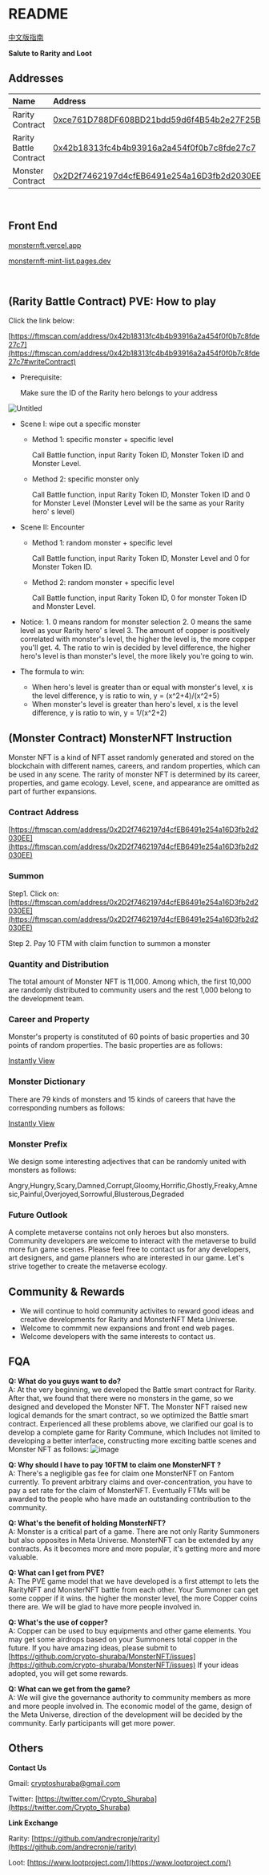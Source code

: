 # README

[中文版指南](https://github.com/crypto-shuraba/MonsterNFT/blob/main/README%E4%B8%AD%E6%96%87%E7%89%88.md)

**Salute to Rarity and Loot**

## Addresses

| Name                   | Address                                                                                                              |
| :--------------------- | :------------------------------------------------------------------------------------------------------------------- |
| Rarity Contract        | [0xce761D788DF608BD21bdd59d6f4B54b2e27F25Bb](https://ftmscan.com/address/0xce761D788DF608BD21bdd59d6f4B54b2e27F25Bb) |
| Rarity Battle Contract | [0x42b18313fc4b4b93916a2a454f0f0b7c8fde27c7](https://ftmscan.com/address/0x42b18313fc4b4b93916a2a454f0f0b7c8fde27c7) |
| Monster Contract       | [0x2D2f7462197d4cfEB6491e254a16D3fb2d2030EE](https://ftmscan.com/address/0x2D2f7462197d4cfEB6491e254a16D3fb2d2030EE) |

<br />

## Front End

[monsternft.vercel.app](https://monsternft.vercel.app)

[monsternft-mint-list.pages.dev](https://monsternft-mint-list.pages.dev/)

<br />

## \(Rarity Battle Contract\) PVE: How to play

Click the link below:

[https://ftmscan.com/address/0x42b18313fc4b4b93916a2a454f0f0b7c8fde27c7](https://ftmscan.com/address/0x42b18313fc4b4b93916a2a454f0f0b7c8fde27c7#writeContract)

- Prerequisite:

  Make sure the ID of the Rarity hero belongs to your address

![Untitled](https://github.com/crypto-shuraba/MonsterNFT/blob/main/README/guide.png)

- Scene I: wipe out a specific monster

  - Method 1: specific monster + specific level

    Call Battle function, input Rarity Token ID, Monster Token ID and Monster Level.

  - Method 2: specific monster only

    Call Battle function, input Rarity Token ID, Monster Token ID and 0 for Monster Level \(Monster Level will be the same as your Rarity hero' s level\)

- Scene II: Encounter

  - Method 1: random monster + specific level

    Call Battle function, input Rarity Token ID, Monster Level and 0 for Monster Token ID.

  - Method 2: random monster + specific level

    Call Battle function, input Rarity Token ID, 0 for monster Token ID and Monster Level.

- Notice: 1. 0 means random for monster selection 2. 0 means the same level as your Rarity hero' s level 3. The amount of copper is positively correlated with monster's level, the higher the level is, the more copper you'll get. 4. The ratio to win is decided by level difference, the higher hero's level is than monster's level, the more likely you're going to win.
- The formula to win:
  - When hero's level is greater than or equal with monster's level, x is the level difference, y is ratio to win, y = \(x^2+4\)/\(x^2+5\)
  - When monster's level is greater than hero's level, x is the level difference, y is ratio to win, y = 1/\(x^2+2\)

## \(Monster Contract\) MonsterNFT Instruction

Monster NFT is a kind of NFT asset randomly generated and stored on the blockchain with different names, careers, and random properties, which can be used in any scene. The rarity of monster NFT is determined by its career, properties, and game ecology. Level, scene, and appearance are omitted as part of further expansions.

### Contract Address

[https://ftmscan.com/address/0x2D2f7462197d4cfEB6491e254a16D3fb2d2030EE](https://ftmscan.com/address/0x2D2f7462197d4cfEB6491e254a16D3fb2d2030EE)

### Summon

Step1. Click on: [https://ftmscan.com/address/0x2D2f7462197d4cfEB6491e254a16D3fb2d2030EE](https://ftmscan.com/address/0x2D2f7462197d4cfEB6491e254a16D3fb2d2030EE)

Step 2. Pay 10 FTM with claim function to summon a monster

### Quantity and Distribution

The total amount of Monster NFT is 11,000. Among which, the first 10,000 are randomly distributed to community users and the rest 1,000 belong to the development team.

### Career and Property

Monster's property is constituted of 60 points of basic properties and 30 points of random properties. The basic properties are as follows:

[Instantly View](https://github.com/crypto-shuraba/MonsterNFT/blob/main/README/Instantly1.csv)

### Monster Dictionary

There are 79 kinds of monsters and 15 kinds of careers that have the corresponding numbers as follows:

[Instantly View](https://github.com/crypto-shuraba/MonsterNFT/blob/main/README/Instantly2.csv)

### Monster Prefix

We design some interesting adjectives that can be randomly united with monsters as follows:

Angry,Hungry,Scary,Damned,Corrupt,Gloomy,Horrific,Ghostly,Freaky,Amnesic,Painful,Overjoyed,Sorrowful,Blusterous,Degraded

### Future Outlook

A complete metaverse contains not only heroes but also monsters. Community developers are welcome to interact with the metaverse to build more fun game scenes. Please feel free to contact us for any developers, art designers, and game planners who are interested in our game. Let's strive together to create the metaverse ecology.

## Community & Rewards

- We will continue to hold community activites to reward good ideas and creative developments for Rarity and MonsterNFT Meta Universe.
- Welcome to commmit new expansions and front end web pages.
- Welcome developers with the same interests to contact us.

## FQA

**Q: What do you guys want to do?**  
A: At the very beginning, we developed the Battle smart contract for Rarity. After that, we found that there were no monsters in the game, so we designed and developed the Monster NFT. The Monster NFT raised new logical demands for the smart contract, so we optimized the Battle smart contract. Experienced all these problems above, we clarified our goal is to develop a complete game for Rarity Commune, which Includes not limited to developing a better interface, constructing more exciting battle scenes and Monster NFT as follows:
![image](https://user-images.githubusercontent.com/90686742/133881379-4a057c9f-e92f-4f8c-bab6-148930244c3c.png)

**Q: Why should I have to pay 10FTM to claim one MonsterNFT ?**  
A: There's a negligible gas fee for claim one MonsterNFT on Fantom currently. To prevent arbitrary claims and over-concentration, you have to pay a set rate for the claim of MonsterNFT. Eventually FTMs will be awarded to the people who have made an outstanding contribution to the community.

**Q: What's the benefit of holding MonsterNFT?**  
A: Monster is a critical part of a game. There are not only Rarity Summoners but also opposites in Meta Universe. MonsterNFT can be extended by any contracts. As it becomes more and more popular, it's getting more and more valuable.

**Q: What can I get from PVE?**  
A: The PVE game model that we have developed is a first attempt to lets the RarityNFT and MonsterNFT  battle from each other. Your Summoner can get some copper if it wins. the higher the monster level, the more Copper coins there are. We will be glad to have more people involved in.

**Q: What's the use of copper?**  
A: Copper can be used to buy equipments and other game elements. You may get some airdrops based on your Summoners total copper in the future. If you have amazing ideas, please submit to [https://github.com/crypto-shuraba/MonsterNFT/issues](https://github.com/crypto-shuraba/MonsterNFT/issues) 
If your ideas adopted, you will get some rewards.

**Q: What can we get from the game?**  
A: We will give the governance authority to community members as more and more people involved in. The economic model of the game,  design of the Meta Universe, direction of the development will be decided by the community. Early participants will get more power.

## Others 

**Contact Us**

Gmail: [cryptoshuraba@gmail.com](mailto:cryptoshuraba@gmail.com)

Twitter: [https://twitter.com/Crypto_Shuraba](https://twitter.com/Crypto_Shuraba)

**Link Exchange**

Rarity: [https://github.com/andrecronje/rarity](https://github.com/andrecronje/rarity)

Loot: [https://www.lootproject.com/](https://www.lootproject.com/)
